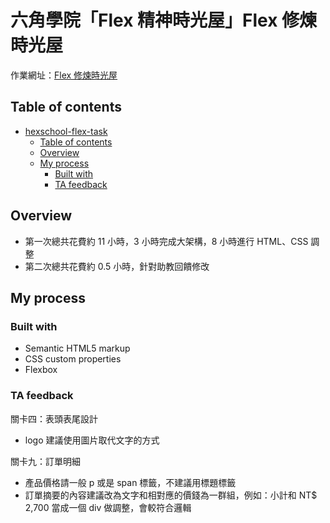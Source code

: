 # 六角學院「Flex 精神時光屋」Flex 修煉時光屋

作業網址：[Flex 修煉時光屋](https://rpg.hexschool.com/task/69/show)

## Table of contents
- [hexschool-flex-task](#hexschool-flex-task)
  - [Table of contents](#table-of-contents)
  - [Overview](#overview)
  - [My process](#my-process)
    - [Built with](#built-with)
    - [TA feedback](#ta-feedback)
## Overview
- 第一次總共花費約 11 小時，3 小時完成大架構，8 小時進行 HTML、CSS 調整
- 第二次總共花費約 0.5 小時，針對助教回饋修改

## My process

### Built with
- Semantic HTML5 markup
- CSS custom properties
- Flexbox

### TA feedback
關卡四：表頭表尾設計
-  logo 建議使用圖片取代文字的方式

關卡九：訂單明細
- 產品價格請一般 p 或是 span 標籤，不建議用標題標籤
- 訂單摘要的內容建議改為文字和相對應的價錢為一群組，例如：小計和 NT$ 2,700 當成一個 div 做調整，會較符合邏輯
